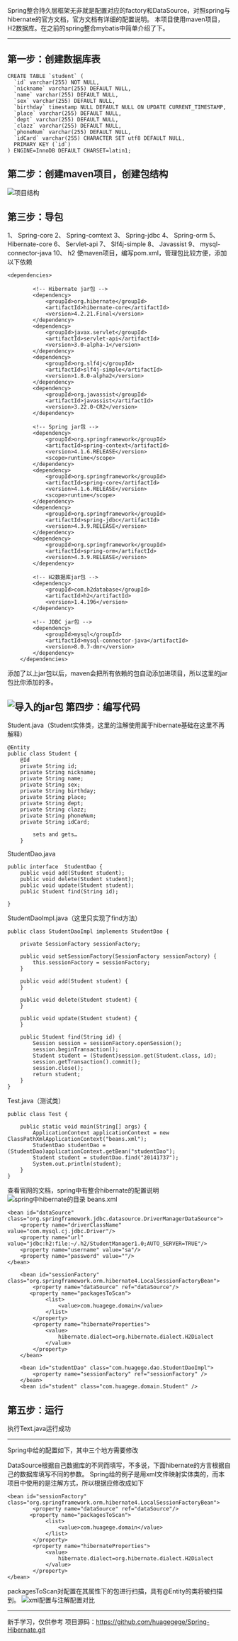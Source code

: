 Spring整合持久层框架无非就是配置对应的factory和DataSource，对照spring与hibernate的官方文档，官方文档有详细的配置说明。
本项目使用maven项目，H2数据库。在之前的spring整合mybatis中简单介绍了下。

----------

第一步：创建数据库表
----------

```
CREATE TABLE `student` (
  `id` varchar(255) NOT NULL,
  `nickname` varchar(255) DEFAULT NULL,
  `name` varchar(255) DEFAULT NULL,
  `sex` varchar(255) DEFAULT NULL,
  `birthday` timestamp NULL DEFAULT NULL ON UPDATE CURRENT_TIMESTAMP,
  `place` varchar(255) DEFAULT NULL,
  `dept` varchar(255) DEFAULT NULL,
  `clazz` varchar(255) DEFAULT NULL,
  `phoneNum` varchar(255) DEFAULT NULL,
  `idCard` varchar(255) CHARACTER SET utf8 DEFAULT NULL,
  PRIMARY KEY (`id`)
) ENGINE=InnoDB DEFAULT CHARSET=latin1;
```

第二步：创建maven项目，创建包结构
-------------------

![项目结构](http://img.blog.csdn.net/20170717205955461?watermark/2/text/aHR0cDovL2Jsb2cuY3Nkbi5uZXQvcXFfMzMzMzE5OTU=/font/5a6L5L2T/fontsize/400/fill/I0JBQkFCMA==/dissolve/70/gravity/SouthEast) 

第三步：导包
------

1、	Spring-core
2、	Spring-comtext
3、	Spring-jdbc
4、	Spring-orm
5、	Hibernate-core
6、	Servlet-api
7、	Slf4j-simple
8、	Javassist
9、	mysql-connector-java
10、	h2
	使maven项目，编写pom.xml，管理包比较方便，添加以下依赖
```
<dependencies>

		<!-- Hibernate jar包 -->
		<dependency>
			<groupId>org.hibernate</groupId>
			<artifactId>hibernate-core</artifactId>
			<version>4.2.21.Final</version>
		</dependency>
		<dependency>
			<groupId>javax.servlet</groupId>
			<artifactId>servlet-api</artifactId>
			<version>3.0-alpha-1</version>
		</dependency>
		<dependency>
			<groupId>org.slf4j</groupId>
			<artifactId>slf4j-simple</artifactId>
			<version>1.8.0-alpha2</version>
		</dependency>
		<dependency>
			<groupId>org.javassist</groupId>
			<artifactId>javassist</artifactId>
			<version>3.22.0-CR2</version>
		</dependency>

		<!-- Spring jar包 -->
		<dependency>
			<groupId>org.springframework</groupId>
			<artifactId>spring-context</artifactId>
			<version>4.1.6.RELEASE</version>
			<scope>runtime</scope>
		</dependency>
		<dependency>
			<groupId>org.springframework</groupId>
			<artifactId>spring-core</artifactId>
			<version>4.1.6.RELEASE</version>
			<scope>runtime</scope>
		</dependency>
		<dependency>
			<groupId>org.springframework</groupId>
			<artifactId>spring-jdbc</artifactId>
			<version>4.3.9.RELEASE</version>
		</dependency>
		<dependency>
			<groupId>org.springframework</groupId>
			<artifactId>spring-orm</artifactId>
			<version>4.3.9.RELEASE</version>
		</dependency>

		<!-- H2数据库jar包 -->
		<dependency>
			<groupId>com.h2database</groupId>
			<artifactId>h2</artifactId>
			<version>1.4.196</version>
		</dependency>

		<!-- JDBC jar包 -->
		<dependency>
			<groupId>mysql</groupId>
			<artifactId>mysql-connector-java</artifactId>
			<version>8.0.7-dmr</version>
		</dependency>
	</dependencies>
```

添加了以上jar包以后，maven会把所有依赖的包自动添加进项目，所以这里的jar包比你添加的多。
 
![导入的jar包](http://img.blog.csdn.net/20170717210228998?watermark/2/text/aHR0cDovL2Jsb2cuY3Nkbi5uZXQvcXFfMzMzMzE5OTU=/font/5a6L5L2T/fontsize/400/fill/I0JBQkFCMA==/dissolve/70/gravity/SouthEast)
第四步：编写代码
--------
Student.java（Student实体类，这里的注解使用属于hibernate基础在这里不再解释）

```
@Entity
public class Student {
	@Id
	private String id;
	private String nickname;
	private String name;
	private String sex;
	private String birthday;
	private String place;
	private String dept;
	private String clazz;
	private String phoneNum;
	private String idCard;
	
		sets and gets…
	}
```
StudentDao.java
```
public interface  StudentDao {
	public void add(Student student);
	public void delete(Student student);
	public void update(Student student);
	public Student find(String id);
	
}
```

StudentDaoImpl.java（这里只实现了find方法）

```
public class StudentDaoImpl implements StudentDao {
	
	private SessionFactory sessionFactory;
	
	public void setSessionFactory(SessionFactory sessionFactory) {
		this.sessionFactory = sessionFactory;
	}

	public void add(Student student) {
	}

	public void delete(Student student) {
	}

	public void update(Student student) {
	}

	public Student find(String id) {
		Session session = sessionFactory.openSession();
		session.beginTransaction();
		Student student = (Student)session.get(Student.class, id);
		session.getTransaction().commit();
		session.close();
		return student;
	}
}
```

Test.java（测试类）

```
public class Test {

	public static void main(String[] args) {
		ApplicationContext applicationContext = new ClassPathXmlApplicationContext("beans.xml");
		StudentDao studentDao = (StudentDao)applicationContext.getBean("studentDao");
		Student student = studentDao.find("20141737");
		System.out.println(student);
	}
}
```

查看官网的文档，spring中有整合hibernate的配置说明
 ![spring中hibernate的目录](http://img.blog.csdn.net/20170717210330130?watermark/2/text/aHR0cDovL2Jsb2cuY3Nkbi5uZXQvcXFfMzMzMzE5OTU=/font/5a6L5L2T/fontsize/400/fill/I0JBQkFCMA==/dissolve/70/gravity/SouthEast)
beans.xml
```
<bean id="dataSource" class="org.springframework.jdbc.datasource.DriverManagerDataSource">
    <property name="driverClassName" value="com.mysql.cj.jdbc.Driver"/>
    <property name="url" value="jdbc:h2:file:~/.h2/StudentManager1.0;AUTO_SERVER=TRUE"/>
    <property name="username" value="sa"/>
    <property name="password" value=""/>
</bean>

    <bean id="sessionFactory" class="org.springframework.orm.hibernate4.LocalSessionFactoryBean">
        <property name="dataSource" ref="dataSource"/>
       <property name="packagesToScan">  
            <list>  
                <value>com.huagege.domain</value>  
            </list>  
        </property>  
        <property name="hibernateProperties">
            <value>
                hibernate.dialect=org.hibernate.dialect.H2Dialect
            </value>
        </property>
    </bean>
    
	<bean id="studentDao" class="com.huagege.dao.StudentDaoImpl">
		<property name="sessionFactory" ref="sessionFactory" />
	</bean>
	<bean id="student" class="com.huagege.domain.Student" />
```

第五步：运行
------

执行Text.java运行成功


----------


Spring中给的配置如下，其中三个地方需要修改
 
DataSource根据自己数据库的不同而填写，不多说，下面hibernate的方言根据自己的数据库填写不同的参数。
Spring给的例子是用xml文件映射实体类的，而本项目中使用的是注解方式，所以根据应修改成如下

```
<bean id="sessionFactory" class="org.springframework.orm.hibernate4.LocalSessionFactoryBean">
        <property name="dataSource" ref="dataSource"/>
       <property name="packagesToScan">  
            <list>  
                <value>com.huagege.domain</value>  
            </list>  
        </property>  
        <property name="hibernateProperties">
            <value>
                hibernate.dialect=org.hibernate.dialect.H2Dialect
            </value>
        </property>
</bean>
```

packagesToScan对配置在其属性下的包进行扫描，具有@Entity的类将被扫描到。
 ![xml配置与注解配置对比](http://img.blog.csdn.net/20170717210406673?watermark/2/text/aHR0cDovL2Jsb2cuY3Nkbi5uZXQvcXFfMzMzMzE5OTU=/font/5a6L5L2T/fontsize/400/fill/I0JBQkFCMA==/dissolve/70/gravity/SouthEast)
 


----------


新手学习，仅供参考
项目源码：https://github.com/huagegege/Spring-Hibernate.git
